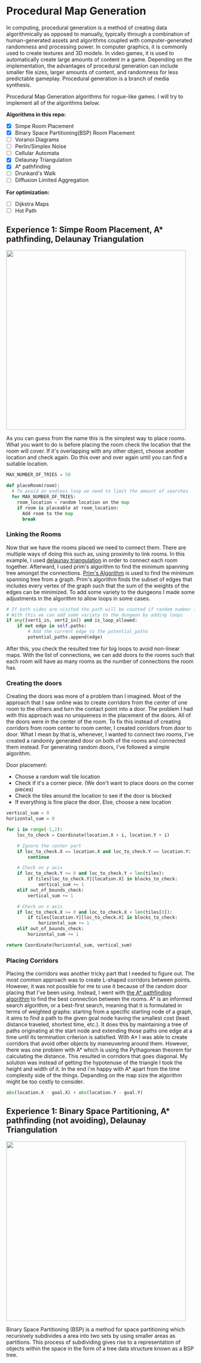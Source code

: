 # Procedural Map Generation

In computing, procedural generation is a method of creating data algorithmically as opposed to manually, typically through a combination of human-generated assets and algorithms coupled with computer-generated randomness and processing power. In computer graphics, it is commonly used to create textures and 3D models. In video games, it is used to automatically create large amounts of content in a game. Depending on the implementation, the advantages of procedural generation can include smaller file sizes, larger amounts of content, and randomness for less predictable gameplay. Procedural generation is a branch of media synthesis.

Procedural Map Generation algorithms for rogue-like games. I will try to implement all of the algorithms below.  

**Algorithms in this repo:**
- [x] Simpe Room Placement
- [x] Binary Space Partitioning(BSP) Room Placement
- [ ] Voranoi Diagrams
- [ ] Perlin/Simplex Noise
- [ ] Cellular Automata
- [x] Delaunay Triangulation
- [x] A* pathfinding
- [ ] Drunkard's Walk
- [ ] Diffusion Limited Aggregation

**For optimization:**
- [ ] Dijkstra Maps
- [ ] Hot Path  

## Experience 1: Simpe Room Placement, A* pathfinding, Delaunay Triangulation

<img src="https://i.imgur.com/UkuRm6P.gif" width="480" height="480" />

As you can guess from the name this is the simplest way to place rooms. What you want to do is before placing the room check the location that the room will cover. If it's overlapping with any other object, choose another location and check again. Do this over and over again until you can find a suitable location.

```python
MAX_NUMBER_OF_TRIES = 50

def placeRoom(room):
  # To avoid an endless loop we need to limit the amount of searches
  for MAX_NUMBER_OF_TRIES:
    room_location = random location on the map
    if room is placeable at room_location:
      Add room to the map
      break
```

### Linking the Rooms
Now that we have the rooms placed we need to connect them. There are multiple ways of doing this such as, using proximity to link rooms. In this example, I used [delaunay triangulation](https://github.com/vanreusVU/Delaunay-Triangulation) in order to connect each room together. Afterward, I used prim's algorithm to find the minimum spanning tree amongst the connections. [Prim's Algorithm](https://en.wikipedia.org/wiki/Prim%27s_algorithm) is used to find the minimum spanning tree from a graph. Prim's algorithm finds the subset of edges that includes every vertex of the graph such that the sum of the weights of the edges can be minimized. To add some variety to the dungeons I made some adjustments in the algorithm to allow loops in some cases.

```python
# If both sides are visited the path will be counted if random number is less than chance_of_loop
# With this we can add some variaty to the dungeon by adding loops
if any([vert1_in, vert2_in]) and is_loop_allowed:
    if not edge in self.paths:
        # Add the current edge to the potential_paths
        potential_paths.append(edge)
```

After this, you check the resulted tree for big loops to avoid non-linear maps. With the list of connections, we can add doors to the rooms such that each room will have as many rooms as the number of connections the room has.

### Creating the doors
Creating the doors was more of a problem than I imagined. Most of the approach that I saw online was to create corridors from the center of one room to the others and turn the contact point into a door. The problem I had with this approach was no uniqueness in the placement of the doors. All of the doors were in the center of the room. To fix this instead of creating corridors from room center to room center, I created corridors from door to door. What I mean by that is, whenever, I wanted to connect two rooms, I've created a randomly generated door on both of the rooms and connected them instead. For generating random doors, I've followed a simple algorithm. 

Door placement:
- Choose a random wall tile location
- Check if it's a corner piece. (We don't want to place doors on the corner pieces)
- Check the tiles around the location to see if the door is blocked
- If everything is fine place the door. Else, choose a new location

```python
vertical_sum = 0
horizontal_sum = 0

for i in range(-1,2):
    loc_to_check = Coordinate(location.X + i, location.Y + i)

    # Ignore the center part
    if loc_to_check.X == location.X and loc_to_check.Y == location.Y:
        continue

    # Check on y axis
    if loc_to_check.Y >= 0 and loc_to_check.Y < len(tiles): 
        if tiles[loc_to_check.Y][location.X] in blocks_to_check:
            vertical_sum += 1
    elif out_of_bounds_check:
        vertical_sum += 1

    # Check on x axis
    if loc_to_check.X >= 0 and loc_to_check.X < len(tiles[0]):
        if tiles[location.Y][loc_to_check.X] in blocks_to_check:
            horizontal_sum += 1
    elif out_of_bounds_check:
        horizontal_sum += 1

return Coordinate(horizontal_sum, vertical_sum)
```

### Placing Corridors
Placing the corridors was another tricky part that I needed to figure out. The most common approach was to create L-shaped corridors between points. However, it was not possible for me to use it because of the random door placing that I've been using. Instead, I went with [the A* pathfinding algorithm](https://en.wikipedia.org/wiki/A*_search_algorithm) to find the best connection between the rooms. A* is an informed search algorithm, or a best-first search, meaning that it is formulated in terms of weighted graphs: starting from a specific starting node of a graph, it aims to find a path to the given goal node having the smallest cost (least distance traveled, shortest time, etc.). It does this by maintaining a tree of paths originating at the start node and extending those paths one edge at a time until its termination criterion is satisfied. With A* I was able to create corridors that avoid other objects by maneuvering around them. However, there was one problem with A* which is using the Pythagorean theorem for calculating the distance. This resulted in corridors that goes diagonal. My solution was instead of getting the hypotenuse of the triangle I took the height and width of it. In the end i'm happy with A* apart from the time complexity side of the things. Depanding on the map size the algorithm might be too costly to consider.

```python
abs(location.X - goal.X) + abs(location.Y - goal.Y)
```

## Experience 1: Binary Space Partitioning, A* pathfinding (not avoiding), Delaunay Triangulation

<img src="https://i.imgur.com/yBLWnF1.gif" width="480" height="480" />

Binary Space Partitioning (BSP) is a method for space partitioning which recursively subdivides a area into two sets by using smaller areas as partitions. This process of subdividing gives rise to a representation of objects within the space in the form of a tree data structure known as a BSP tree.
